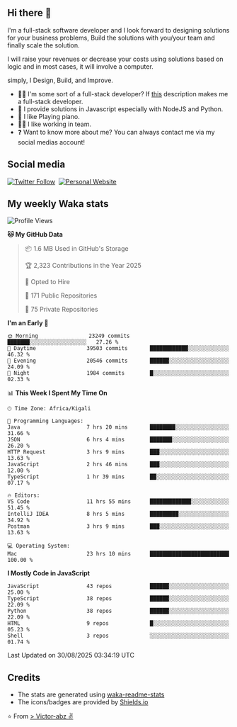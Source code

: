 ## Hi there 👋
I'm a full-stack software developer and I look forward to designing solutions for your business problems, Build the solutions with you/your team and finally scale the solution.

I will raise your revenues or decrease your costs using solutions based on logic and in most cases, it will involve a computer.

simply, I Design, Build, and Improve.

- 👨‍💻 I'm some sort of a full-stack developer? If [this](https://www.w3schools.com/whatis/whatis_fullstack.asp) description makes me a full-stack developer.
- 🌱 I provide solutions in Javascript especially with NodeJS and Python. 
- 🎹 I like Playing piano.
- 👯‍♀️ I like working in team.
- ❓ Want to know more about me? You can always contact me via my social medias account!

## Social media
[![Twitter Follow](https://img.shields.io/twitter/follow/vicky_abz?color=%231DA1F2&label=Twitter&style=for-the-badge&logo=twitter&logoColor=ffffff)](https://twitter.com/vicky_abz)
‎‎ [![Personal Website](https://img.shields.io/static/v1?label=visit&message=victor-abz.com&color=%235F021F&style=for-the-badge)](https://victor-abz.com/)

## My weekly Waka stats
<!--START_SECTION:waka-->
![Profile Views](http://img.shields.io/badge/Profile%20Views-0-blue)

**🐱 My GitHub Data** 

> 📦 1.6 MB Used in GitHub's Storage 
 > 
> 🏆 2,323 Contributions in the Year 2025
 > 
> 💼 Opted to Hire
 > 
> 📜 171 Public Repositories 
 > 
> 🔑 75 Private Repositories 
 > 
**I'm an Early 🐤** 

```text
🌞 Morning                23249 commits       ███████░░░░░░░░░░░░░░░░░░   27.26 % 
🌆 Daytime                39503 commits       ████████████░░░░░░░░░░░░░   46.32 % 
🌃 Evening                20546 commits       ██████░░░░░░░░░░░░░░░░░░░   24.09 % 
🌙 Night                  1984 commits        █░░░░░░░░░░░░░░░░░░░░░░░░   02.33 % 
```


📊 **This Week I Spent My Time On** 

```text
🕑︎ Time Zone: Africa/Kigali

💬 Programming Languages: 
Java                     7 hrs 20 mins       ████████░░░░░░░░░░░░░░░░░   31.66 % 
JSON                     6 hrs 4 mins        ███████░░░░░░░░░░░░░░░░░░   26.20 % 
HTTP Request             3 hrs 9 mins        ███░░░░░░░░░░░░░░░░░░░░░░   13.63 % 
JavaScript               2 hrs 46 mins       ███░░░░░░░░░░░░░░░░░░░░░░   12.00 % 
TypeScript               1 hr 39 mins        ██░░░░░░░░░░░░░░░░░░░░░░░   07.17 % 

🔥 Editors: 
VS Code                  11 hrs 55 mins      █████████████░░░░░░░░░░░░   51.45 % 
IntelliJ IDEA            8 hrs 5 mins        █████████░░░░░░░░░░░░░░░░   34.92 % 
Postman                  3 hrs 9 mins        ███░░░░░░░░░░░░░░░░░░░░░░   13.63 % 

💻 Operating System: 
Mac                      23 hrs 10 mins      █████████████████████████   100.00 % 
```

**I Mostly Code in JavaScript** 

```text
JavaScript               43 repos            ██████░░░░░░░░░░░░░░░░░░░   25.00 % 
TypeScript               38 repos            ██████░░░░░░░░░░░░░░░░░░░   22.09 % 
Python                   38 repos            ██████░░░░░░░░░░░░░░░░░░░   22.09 % 
HTML                     9 repos             █░░░░░░░░░░░░░░░░░░░░░░░░   05.23 % 
Shell                    3 repos             ░░░░░░░░░░░░░░░░░░░░░░░░░   01.74 % 
```




 Last Updated on 30/08/2025 03:34:19 UTC
<!--END_SECTION:waka-->

## Credits
- The stats are generated using [waka-readme-stats](https://github.com/anmol098/waka-readme-stats)
- The icons/badges are provided by [Shields.io](https://shields.io/)

⭐️ From [> Victor-abz ✌](https://victor-abz.com/)
